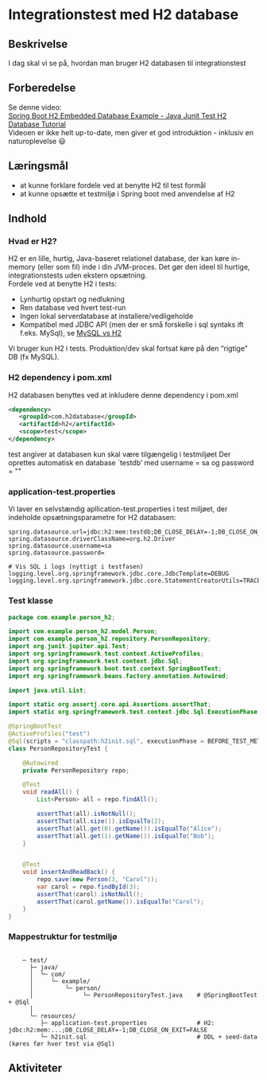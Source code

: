 # Integrationstest med H2 database

## Beskrivelse
I dag skal vi se på, hvordan man bruger H2 databasen til integrationstest

## Forberedelse
Se denne video:  
[Spring Boot H2 Embedded Database Example - Java Junit Test H2 Database Tutorial](https://www.youtube.com/watch?v=ixIxXRoCr5w)  
Videoen er ikke helt up-to-date, men giver et god introduktion - inklusiv en naturoplevelse :smiley:


## Læringsmål
- at kunne forklare fordele ved at benytte H2 til test formål
- at kunne opsætte et testmiljø i Spring boot med anvendelse af H2

## Indhold
### Hvad er H2?
H2 er en lille, hurtig, Java-baseret relationel database, der kan køre in-memory (eller som fil) inde i din JVM-proces. Det gør den ideel til hurtige, integrationstests uden ekstern opsætning.  
Fordele ved at benytte H2 i tests:
- Lynhurtig opstart og nedlukning
- Ren database ved hvert test-run
- Ingen lokal serverdatabase at installere/vedligeholde
- Kompatibel med JDBC API (men der er små forskelle i sql syntaks ift f.eks. MySql), se [MySQL vs H2](https://www.geeksforgeeks.org/blogs/mysql-vs-h2/)
  
Vi bruger kun H2 i tests. Produktion/dev skal fortsat køre på den “rigtige” DB (fx MySQL).

### H2 dependency i pom.xml
H2 databasen benyttes ved at inkludere denne dependency i pom.xml 

```xml
<dependency>
   <groupId>com.h2database</groupId>
   <artifactId>h2</artifactId>
   <scope>test</scope>
</dependency>
```

<scope>test</scope> angiver at databasen kun skal være tilgængelig i testmiljøet
Der oprettes automatisk en database ´testdb’ med username = sa og password = ""

### application-test.properties
Vi laver en selvstændig apllication-test.properties i test miljøet, der indeholde opsætningsparametre for H2 databasen:

```
spring.datasource.url=jdbc:h2:mem:testdb;DB_CLOSE_DELAY=-1;DB_CLOSE_ON_EXIT=FALSE
spring.datasource.driverClassName=org.h2.Driver
spring.datasource.username=sa
spring.datasource.password=

# Vis SQL i logs (nyttigt i testfasen)
logging.level.org.springframework.jdbc.core.JdbcTemplate=DEBUG
logging.level.org.springframework.jdbc.core.StatementCreatorUtils=TRACE
```
### Test klasse
```java
package com.example.person_h2;

import com.example.person_h2.model.Person;
import com.example.person_h2.repository.PersonRepository;
import org.junit.jupiter.api.Test;
import org.springframework.test.context.ActiveProfiles;
import org.springframework.test.context.jdbc.Sql;
import org.springframework.boot.test.context.SpringBootTest;
import org.springframework.beans.factory.annotation.Autowired;

import java.util.List;

import static org.assertj.core.api.Assertions.assertThat;
import static org.springframework.test.context.jdbc.Sql.ExecutionPhase.BEFORE_TEST_METHOD;

@SpringBootTest
@ActiveProfiles("test")
@Sql(scripts = "classpath:h2init.sql", executionPhase = BEFORE_TEST_METHOD)
class PersonRepositoryTest {

    @Autowired
    private PersonRepository repo;

    @Test
    void readAll() {
        List<Person> all = repo.findAll();

        assertThat(all).isNotNull();
        assertThat(all.size()).isEqualTo(2);
        assertThat(all.get(0).getName()).isEqualTo("Alice");
        assertThat(all.get(1).getName()).isEqualTo("Bob");
    }


    @Test
    void insertAndReadBack() {
        repo.save(new Person(3, "Carol"));
        var carol = repo.findById(3);
        assertThat(carol).isNotNull();
        assertThat(carol.getName()).isEqualTo("Carol");
    }
}
```

### Mappestruktur for testmiljø
```text

    ─ test/
      ├─ java/
      │  └─ com/
      │     └─ example/
      │         └─ person/
      │              └─ PersonRepositoryTest.java    # @SpringBootTest + @Sql
      │              
      └─ resources/
         ├─ application-test.properties              # H2: jdbc:h2:mem:...;DB_CLOSE_DELAY=-1;DB_CLOSE_ON_EXIT=FALSE
         └─ h2init.sql                               # DDL + seed-data (køres før hver test via @Sql)
```

## Aktiviteter
